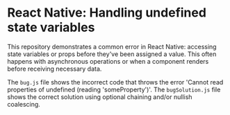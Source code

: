 # React Native: Handling undefined state variables

This repository demonstrates a common error in React Native: accessing state variables or props before they've been assigned a value. This often happens with asynchronous operations or when a component renders before receiving necessary data.

The `bug.js` file shows the incorrect code that throws the error 'Cannot read properties of undefined (reading 'someProperty')'.  The `bugSolution.js` file shows the correct solution using optional chaining and/or nullish coalescing.